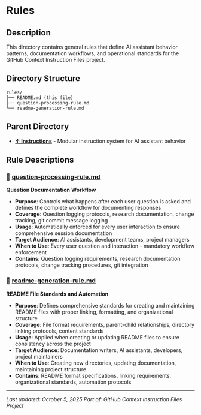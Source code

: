 # Rules

## Description
This directory contains general rules that define AI assistant behavior patterns, documentation workflows, and operational standards for the GitHub Context Instruction Files project.

## Directory Structure
```
rules/
├── README.md (this file)
├── question-processing-rule.md
└── readme-generation-rule.md
```

## Parent Directory
- **[↑ Instructions](../README.md)** - Modular instruction system for AI assistant behavior

## Rule Descriptions

### 📄 **[question-processing-rule.md](question-processing-rule.md)**
**Question Documentation Workflow**
- **Purpose**: Controls what happens after each user question is asked and defines the complete workflow for documenting responses
- **Coverage**: Question logging protocols, research documentation, change tracking, git commit message logging
- **Usage**: Automatically enforced for every user interaction to ensure comprehensive session documentation
- **Target Audience**: AI assistants, development teams, project managers
- **When to Use**: Every user question and interaction - mandatory workflow enforcement
- **Contains**: Question logging requirements, research documentation protocols, change tracking procedures, git integration

### 📄 **[readme-generation-rule.md](readme-generation-rule.md)**
**README File Standards and Automation**
- **Purpose**: Defines comprehensive standards for creating and maintaining README files with proper linking, formatting, and organizational structure
- **Coverage**: File format requirements, parent-child relationships, directory linking protocols, content standards
- **Usage**: Applied when creating or updating README files to ensure consistency across the project
- **Target Audience**: Documentation writers, AI assistants, developers, project maintainers
- **When to Use**: Creating new directories, updating documentation, maintaining project structure
- **Contains**: README format specifications, linking requirements, organizational standards, automation protocols

---

*Last updated: October 5, 2025*
*Part of: GitHub Context Instruction Files Project*
